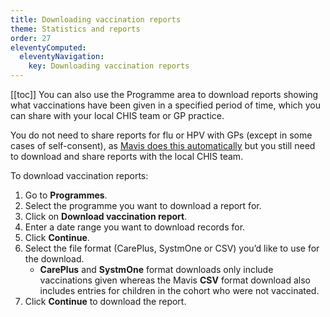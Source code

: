 ```yaml
---
title: Downloading vaccination reports
theme: Statistics and reports
order: 27
eleventyComputed:
  eleventyNavigation:
    key: Downloading vaccination reports
---
```


[[toc]]
You can also use the Programme area to download reports showing what vaccinations have been given in a specified period of time, which you can share with your local CHIS team or GP practice.

You do not need to share reports for flu or HPV with GPs (except in some cases of self-consent), as [Mavis does this automatically](/guide/recording-vaccinations.md) but you still need to download and share reports with the local CHIS team.

To download vaccination reports:

1. Go to **Programmes**.
2. Select the programme you want to download a report for.
3. Click on **Download vaccination report**.
4. Enter a date range you want to download records for.
5. Click **Continue**.
6. Select the file format (CarePlus, SystmOne or CSV) you’d like to use for the download.
   - **CarePlus** and **SystmOne** format downloads only include vaccinations given whereas the Mavis **CSV** format download also includes entries for children in the cohort who were not vaccinated.
7. Click **Continue** to download the report.
